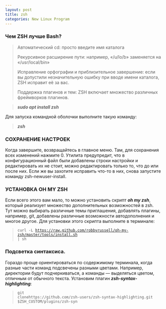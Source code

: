 ```yaml
---
layout: post
title: zsh
categories: New Linux Program
---
```


### Чем ZSH лучше Bash?

 >Автоматический cd: просто введите имя каталога
> 
>Рекурсивное расширение пути: например, «/u/lo/b» заменяется на «/usr/local/bin»
>
 >Исправление орфографии и приблизительное завершение: если вы допустили незначительную ошибку 
 при вводе имени каталога, ZSH исправит её за вас.
>
>Поддержка плагинов и тем: ZSH включает множество различных фреймворков плагинов.

> ***sudo apt install zsh***

Для запуска командной оболочки выполните такую команду:

> ***zsh***


### СОХРАНЕНИЕ НАСТРОЕК

Когда завершите, возвращайтесь в главное меню. Там, для сохранения всех изменений нажмите 0. Утилита предупредит, что в конфигурационный файл были добавлены строки настройки и редактировать их не стоит, можно редактировать только то, что до или после них. Если же вы захотите исправить что-то в них, снова запустите команду zsh-newuser-install.

### УСТАНОВКА OH MY ZSH

Если всего этого вам мало, то можно установить скрипт ***oh my zsh***, который реализует множество 
 дополнительных возможностей в zsh. Тут можно выбирать различные темы приглашения, добавлять 
 плагины, например, git, добавлены различные возможности автодополнения и многое другое. Для 
установки этого скрипта выполните в терминале:

> <code>curl -L https://raw.github.com/robbyrussell/oh-my-zsh/master/tools/install.sh | sh </code>

### Подсветка синтаксиса.

  Гораздо проще ориентироваться по содержимому терминала, когда разные части команд подсвечены 
   разными цветами. Например, директории будут подчеркиваться, а команды — выделяться цветом, 
  отличным от обычного текста. Установим плагин ***zsh-syntax-highlighting***:

> <code>git clonehttps://github.com/zsh-users/zsh-syntax-highlighting.git 
$ZSH_CUSTOM/plugins/zsh-syn</code>

